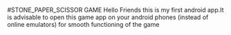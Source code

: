 #STONE_PAPER_SCISSOR GAME
Hello Friends this is my first android app.It is advisable to open this game app on your android phones (instead of online emulators) for smooth functioning of the game 
